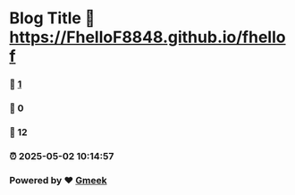 # Blog Title :link: https://FhelloF8848.github.io/fhellof 
### :page_facing_up: [1](https://FhelloF8848.github.io/fhellof/tag.html) 
### :speech_balloon: 0 
### :hibiscus: 12 
### :alarm_clock: 2025-05-02 10:14:57 
### Powered by :heart: [Gmeek](https://github.com/Meekdai/Gmeek)
